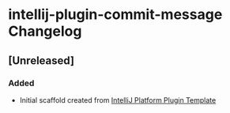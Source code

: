 <!-- Keep a Changelog guide -> https://keepachangelog.com -->

# intellij-plugin-commit-message Changelog

## [Unreleased]
### Added
- Initial scaffold created from [IntelliJ Platform Plugin Template](https://github.com/JetBrains/intellij-platform-plugin-template)
